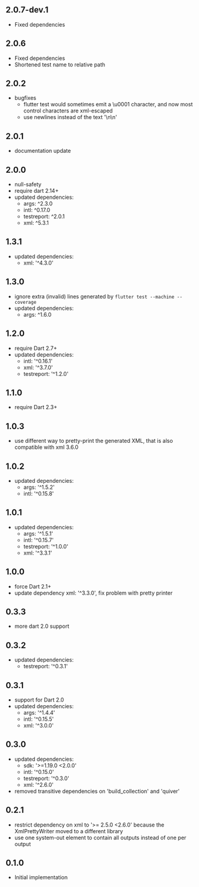 ## 2.0.7-dev.1

* Fixed dependencies

## 2.0.6

* Fixed dependencies
* Shortened test name to relative path

## 2.0.2

* bugfixes
    * flutter test would sometimes emit a \u0001 character, and now most control characters are
      xml-escaped
    * use newlines instead of the text '\n\n'

## 2.0.1

* documentation update

## 2.0.0

* null-safety
* require dart 2.14+
* updated dependencies:
    * args: ^2.3.0
    * intl: ^0.17.0
    * testreport: ^2.0.1
    * xml: ^5.3.1

## 1.3.1

* updated dependencies:
    * xml: '^4.3.0'

## 1.3.0

* ignore extra (invalid) lines generated by `flutter test --machine --coverage`
* updated dependencies:
    * args: ^1.6.0

## 1.2.0

* require Dart 2.7+
* updated dependencies:
    * intl: '^0.16.1'
    * xml: '^3.7.0'
    * testreport: '^1.2.0'

## 1.1.0

* require Dart 2.3+

## 1.0.3

* use different way to pretty-print the generated XML, that is also compatible with xml 3.6.0

## 1.0.2

* updated dependencies:
    * args: '^1.5.2'
    * intl: '^0.15.8'

## 1.0.1

* updated dependencies:
    * args: '^1.5.1'
    * intl: '^0.15.7'
    * testreport: '^1.0.0'
    * xml: '^3.3.1'

## 1.0.0

* force Dart 2.1+
* update dependency xml: '^3.3.0', fix problem with pretty printer

## 0.3.3

* more dart 2.0 support

## 0.3.2

* updated dependencies:
    * testreport: '^0.3.1'

## 0.3.1

* support for Dart 2.0
* updated dependencies:
    * args: '^1.4.4'
    * intl: '^0.15.5'
    * xml: '^3.0.0'

## 0.3.0

* updated dependencies:
    * sdk: '>=1.19.0 <2.0.0'
    * intl: '^0.15.0'
    * testreport: '^0.3.0'
    * xml: '^2.6.0'
* removed transitive dependencies on 'build_collection' and 'quiver'

## 0.2.1

* restrict dependency on xml to '>= 2.5.0 <2.6.0' because the XmlPrettyWriter moved to a different
  library
* use one system-out element to contain all outputs instead of one per output

## 0.1.0

* Initial implementation